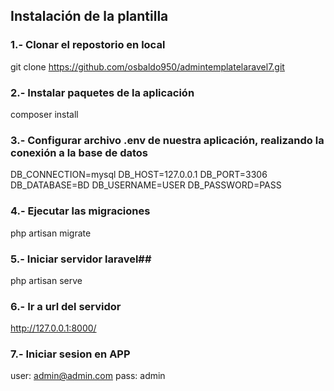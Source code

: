## Instalación de la plantilla

### 1.- Clonar el repostorio en local
git clone https://github.com/osbaldo950/admintemplatelaravel7.git

### 2.- Instalar paquetes de la aplicación
composer install

### 3.- Configurar archivo .env de nuestra aplicación, realizando la conexión a la base de datos
DB_CONNECTION=mysql
DB_HOST=127.0.0.1
DB_PORT=3306
DB_DATABASE=BD
DB_USERNAME=USER
DB_PASSWORD=PASS

### 4.- Ejecutar las migraciones
php artisan migrate

### 5.- Iniciar servidor laravel##
php artisan serve

### 6.- Ir a url del servidor
http://127.0.0.1:8000/

### 7.- Iniciar sesion en APP
user: admin@admin.com
pass: admin


